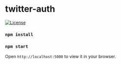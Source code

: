 # twitter-auth
[![License](https://img.shields.io/badge/License-Apache_2.0-blue.svg)](https://opensource.org/licenses/Apache-2.0)

### `npm install`

### `npm start`

Open `http://localhost:5000` to view it in your browser.
